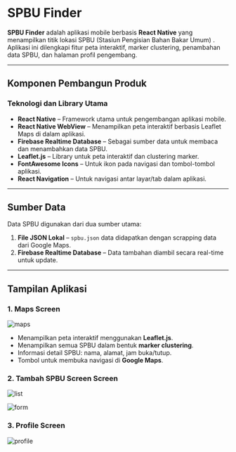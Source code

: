 # **SPBU Finder**

**SPBU Finder** adalah aplikasi mobile berbasis **React Native** yang menampilkan titik lokasi SPBU (Stasiun Pengisian Bahan Bakar Umum) . Aplikasi ini dilengkapi fitur peta interaktif, marker clustering, penambahan data SPBU, dan halaman profil pengembang.

---

## **Komponen Pembangun Produk**

### **Teknologi dan Library Utama**
- **React Native** – Framework utama untuk pengembangan aplikasi mobile.
- **React Native WebView** – Menampilkan peta interaktif berbasis Leaflet Maps di dalam aplikasi.
- **Firebase Realtime Database** – Sebagai sumber data untuk membaca dan menambahkan data SPBU.
- **Leaflet.js** – Library untuk peta interaktif dan clustering marker.
- **FontAwesome Icons** – Untuk ikon pada navigasi dan tombol-tombol aplikasi.
- **React Navigation** – Untuk navigasi antar layar/tab dalam aplikasi.

---

## **Sumber Data**
Data SPBU digunakan dari dua sumber utama:
1. **File JSON Lokal** – `spbu.json` data didapatkan dengan scrapping data dari Google Maps.
2. **Firebase Realtime Database** – Data tambahan diambil secara real-time untuk update.

---

## **Tampilan Aplikasi**

### **1. Maps Screen**

![maps](https://drive.google.com/file/d/15BjBnBgd6f5V2CL4ds5HAmic-l-zEES6/view?usp=sharing)

  - Menampilkan peta interaktif menggunakan **Leaflet.js**.
  - Menampilkan semua SPBU dalam bentuk **marker clustering**.
  - Informasi detail SPBU: nama, alamat, jam buka/tutup.
  - Tombol untuk membuka navigasi di **Google Maps**.

### **2. Tambah SPBU Screen Screen**

![list](https://drive.google.com/file/d/1tB4gzLNKLKiGHo-xUSugmwe0svUmu9Us/view?usp=sharing)

![form](https://drive.google.com/file/d/1PrsRZyJNIHMMHRxJr-5epxn6V-5m7aFY/view?usp=sharing)

### **3. Profile Screen**

![profile](https://drive.google.com/file/d/15BjBnBgd6f5V2CL4ds5HAmic-l-zEES6/view?usp=sharing)